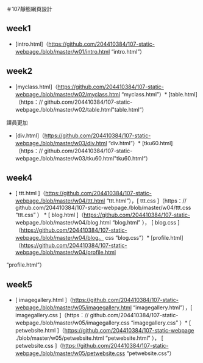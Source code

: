＃107靜態網頁設計

## week1
* [intro.html]（https://github.com/204410384/107-static-webpage./blob/master/w01/intro.html “intro.html”）


## week2
* [myclass.html]（https://github.com/204410384/107-static-webpage./blob/master/w02/myclass.html “myclass.html”）* [table.html]（https：// github.com/204410384/107-static-webpage./blob/master/w02/table.html"table.html“）



譯員更加
* [div.html]（https://github.com/204410384/107-static-webpage./blob/master/w03/div.html “div.html”）* [tku60.html]（https：// github.com/204410384/107-static-webpage./blob/master/w03/tku60.html"tku60.html“）



## week4
* [ ttt.html ]（https://github.com/204410384/107-static-webpage./blob/master/w04/ttt.html “ttt.html”），[ ttt.css ]（https：// github.com/204410384/107-static-webpage./blob/master/w04/ttt.css “ttt.css” ） * [ blog.html ]（https://github.com/204410384/107-static- webpage./blob/master/w04/blog.html “blog.html” ）， [ blog.css ]（https://github.com/204410384/107-static-webpage./blob/master/w04/blog。 css “blog.css”）* [profile.html]（https://github.com/204410384/107-static-webpage./blob/master/w04/profile.html
 
“profile.html”）



## week5
* [ imagegallery.html ]（https://github.com/204410384/107-static-webpage./blob/master/w05/imagegallery.html “imagegallery.html”），[ imagegallery.css ]（https：// github.com/204410384/107-static-webpage./blob/master/w05/imagegallery.css “imagegallery.css” ）* [ petwebsite.html ]（https://github.com/204410384/107-static-webpage ./blob/master/w05/petwebsite.html “petwebsite.html” ）， [ petwebsite.css ]（https://github.com/204410384/107-static-webpage./blob/master/w05/petwebsite.css “petwebsite.css”） 


<!--stackedit_data:
eyJoaXN0b3J5IjpbMjEzMzMzMzMxOSwtMTgwMjI2MTQxNSwtMT
M2MzUyNzE4MF19
-->